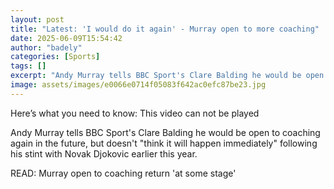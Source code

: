 ```yaml
---
layout: post
title: "Latest: 'I would do it again' - Murray open to more coaching"
date: 2025-06-09T15:54:42
author: "badely"
categories: [Sports]
tags: []
excerpt: "Andy Murray tells BBC Sport's Clare Balding he would be open to coaching again in the future, but doesn't 'think it will happen immediately' following"
image: assets/images/e0066e0714f05083f642ac0efc87be23.jpg
---
```


Here’s what you need to know: This video can not be played

Andy Murray tells BBC Sport's Clare Balding he would be open to coaching again in the future, but doesn't "think it will happen immediately" following his stint with Novak Djokovic earlier this year. 

READ: Murray open to coaching return 'at some stage'

